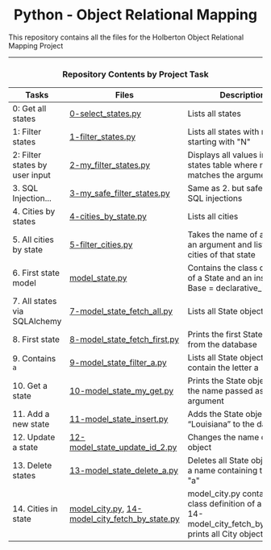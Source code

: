 <center> <h1>Python - Object Relational Mapping</h1> </center>

This repository contains all the files for the Holberton Object Relational Mapping Project

---

<center><h3>Repository Contents by Project Task</h3> </center>

| Tasks | Files | Description |
| ----- | ----- | ------ |
| 0: Get all states | [0-select_states.py](https://github.com/MikeBilbee/holbertonschool-higher_level_programming/blob/main/python-object_relational_mapping/0-select_states.py) | Lists all states |
| 1: Filter states | [1-filter_states.py](https://github.com/MikeBilbee/holbertonschool-higher_level_programming/blob/main/python-object_relational_mapping/1-filter_states.py) | Lists all states with names starting with "N" |
| 2: Filter states by user input | [2-my_filter_states.py](https://github.com/MikeBilbee/holbertonschool-higher_level_programming/blob/main/python-object_relational_mapping/2-my_filter_states.py) | Displays all values in the states table where name matches the argument |
| 3. SQL Injection... | [3-my_safe_filter_states.py](https://github.com/MikeBilbee/holbertonschool-higher_level_programming/blob/main/python-object_relational_mapping/3-my_safe_filter_states.py) | Same as 2. but safe from SQL injections |
| 4. Cities by states | [4-cities_by_state.py](https://github.com/MikeBilbee/holbertonschool-higher_level_programming/blob/main/python-object_relational_mapping/4-cities_by_state.py) | Lists all cities |
| 5. All cities by state | [5-filter_cities.py](https://github.com/MikeBilbee/holbertonschool-higher_level_programming/blob/main/python-object_relational_mapping/5-filter_cities.py) | Takes the name of a state as an argument and lists all cities of that state |
| 6. First state model | [model_state.py](https://github.com/MikeBilbee/holbertonschool-higher_level_programming/blob/main/python-object_relational_mapping/model_state.py) | Contains the class definition of a State and an instance Base = declarative_base() |
| 7. All states via SQLAlchemy | [7-model_state_fetch_all.py](https://github.com/MikeBilbee/holbertonschool-higher_level_programming/blob/main/python-object_relational_mapping/7-model_state_fetch_all.py) |  Lists all State objects |
| 8. First state | [8-model_state_fetch_first.py](https://github.com/MikeBilbee/holbertonschool-higher_level_programming/blob/main/python-object_relational_mapping/8-model_state_fetch_first.py) | Prints the first State object from the database |
| 9. Contains `a` | [9-model_state_filter_a.py](https://github.com/MikeBilbee/holbertonschool-higher_level_programming/blob/main/python-object_relational_mapping/9-model_state_filter_a.py) | Lists all State objects that contain the letter a |
| 10. Get a state | [10-model_state_my_get.py](https://github.com/MikeBilbee/holbertonschool-higher_level_programming/blob/main/python-object_relational_mapping/10-model_state_my_get.py) | Prints the State object with the name passed as argument |
| 11. Add a new state | [11-model_state_insert.py](https://github.com/MikeBilbee/holbertonschool-higher_level_programming/blob/main/python-object_relational_mapping/11-model_state_insert.py) | Adds the State object “Louisiana” to the database |
| 12. Update a state | [12-model_state_update_id_2.py](https://github.com/MikeBilbee/holbertonschool-higher_level_programming/blob/main/python-object_relational_mapping/12-model_state_update_id_2.py) | Changes the name of a State object |
| 13. Delete states | [13-model_state_delete_a.py](https://github.com/MikeBilbee/holbertonschool-higher_level_programming/blob/main/python-object_relational_mapping/13-model_state_delete_a.py) | Deletes all State objects with a name containing the letter "a" |
| 14. Cities in state | [model_city.py](https://github.com/MikeBilbee/holbertonschool-higher_level_programming/blob/main/python-object_relational_mapping/model_city.py), [14-model_city_fetch_by_state.py](https://github.com/MikeBilbee/holbertonschool-higher_level_programming/blob/main/python-object_relational_mapping/14-model_city_fetch_by_state.py) | model_city.py contains the class definition of a City, 14-model_city_fetch_by_state.py prints all City objects |